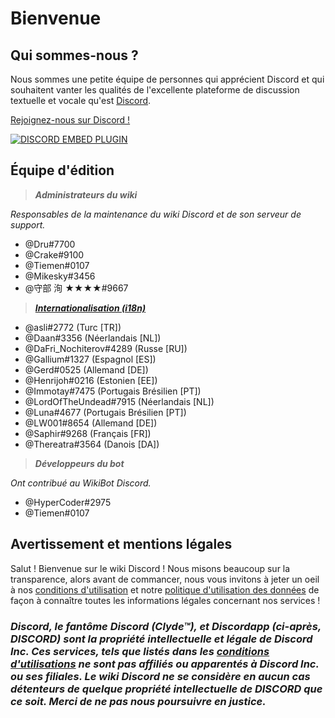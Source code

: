 <!-- TITLE: Accueil -->
<!-- SUBTITLE: Bienvenue sur le wiki Discord ! -->

# Bienvenue
## Qui sommes-nous ?

Nous sommes une petite équipe de personnes qui apprécient Discord et qui souhaitent vanter les qualités de l'excellente plateforme de discussion textuelle et vocale qu'est [Discord](https://discordapp.com).

[Rejoignez-nous sur Discord !](https://discord.gg/WHz5r3N)

<a href="https://discord.gg/WHz5r3N">![DISCORD EMBED PLUGIN](https://discordapp.com/api/guilds/268800390961561601/widget.png?style=banner2)</a>

## Équipe d'édition
> ***Administrateurs du wiki***

*Responsables de la maintenance du wiki Discord et de son serveur de support.*
* @Dru#7700
* @Crake#9100
* @Tiemen#0107
* @Mikesky#3456
* @守部 洵 ★★★★#9667

> ***[Internationalisation (i18n)](http://discordia.me/translations)***

* @asli#2772 (Turc [TR])
* @Daan#3356 (Néerlandais [NL])
* @DaFri_Nochiterov#4289 (Russe [RU])
* @Gallium#1327 (Espagnol [ES])
* @Gerd#0525 (Allemand [DE])
* @Henrijoh#0216 (Estonien [EE])
* @Immotay#7475 (Portugais Brésilien [PT])
* @LordOfTheUndead#7915 (Néerlandais [NL])
* @Luna#4677 (Portugais Brésilien [PT])
* @LW001#8654 (Allemand [DE])
* @Saphir#9268 (Français [FR])
* @Thereatra#3564 (Danois [DA])

> ***Développeurs du bot***

*Ont contribué au WikiBot Discord.*
* @HyperCoder#2975
* @Tiemen#0107

## Avertissement et mentions légales
Salut ! Bienvenue sur le wiki Discord ! Nous misons beaucoup sur la transparence, alors avant de commancer, nous vous invitons à jeter un oeil à nos [conditions d'utilisation](/terms) et notre [politique d'utilisation des données](/privacy) de façon à connaître toutes les informations légales concernant nos services !

### ***Discord, le fantôme Discord (Clyde™), et Discordapp (ci-après, DISCORD) sont la propriété intellectuelle et légale de Discord Inc. Ces services, tels que listés dans les [conditions d'utilisations](/terms) ne sont pas affiliés ou apparentés à Discord Inc. ou ses filiales. Le wiki Discord ne se considère en aucun cas détenteurs de quelque propriété intellectuelle de DISCORD que ce soit. Merci de ne pas nous poursuivre en justice.***
